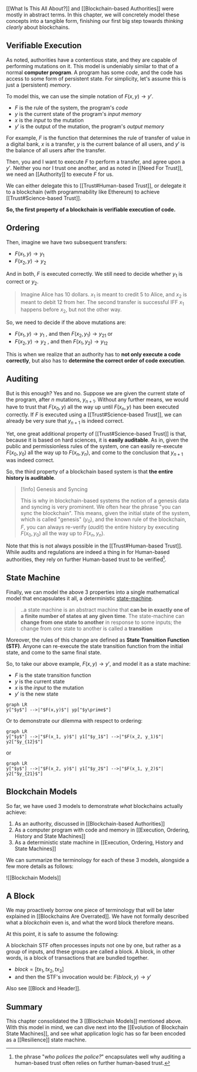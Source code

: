 [[What Is This All About?]] and [[Blockchain-based Authorities]] were mostly in abstract terms. In this chapter, we will concretely model these concepts into a tangible form, finishing our first big step towards *thinking clearly* about blockchains.

## Verifiable Execution

As noted, authorities have a contentious state, and they are capable of performing mutations on it. This model is undeniably similar to that of a normal **computer program**. A program has some *code*, and the code has access to some form of persistent state. For simplicity, let's assume this is just a (persistent) *memory*. 

To model this, we can use the simple notation of $F(x, y) \rightarrow y\prime$. 
- $F$ is the rule of the system, the program's *code*
- $y$ is the current state of the program's *input memory*
- $x$ is the *input* to the mutation
- $y\prime$ is the output of the mutation, the program's *output memory*

For example, $F$ is the function that determines the rule of transfer of value in a digital bank, $x$ is a transfer, $y$ is the current balance of all users, and $y\prime$ is the balance of all users after the transfer. 

Then, you and I want to execute $F$ to perform a transfer, and agree upon a $y\prime$. Neither you nor I trust one another, and as noted in [[Need For Trust]], we need an [[Authority]] to execute $F$ for us.

We can either delegate this to [[Trust#Human-based Trust]], or delegate it to a blockchain (with programmability like Ethereum) to achieve [[Trust#Science-based Trust]]. 

**So, the first property of a blockchain is verifiable execution of code.**

## Ordering 

Then, imagine we have two subsequent transfers: 
- $F(x_1, y) \rightarrow y_1$ 
- $F(x_2, y) \rightarrow y_2$ 

And in both, $F$ is executed correctly. We still need to decide whether $y_1$ is correct or $y_2$.

> Imagine Alice has 10 dollars. $x_1$ is meant to credit 5 to Alice, and $x_2$ is meant to debit 12 from her. The second transfer is successful IFF $x_1$ happens before $x_2$, but not the other way.

So, we need to decide if the above mutations are: 
- $F(x_1, y) \rightarrow y_1$ , and then $F(x_2, y_1) \rightarrow y_{21}$  or
- $F(x_2, y) \rightarrow y_2$ , and then $F(x_1, y_2) \rightarrow y_{12}$ 

This is when we realize that an authority has to **not only execute a code correctly**, but also has to **determine the correct order of code execution**.

## Auditing

But is this enough? Yes and no. Suppose we are given the current state of the program, after $n$ mutations, $y_{n+1}$. Without any further means, we would have to trust that $F(x_0, y)$ all the way up until $F(x_n, y)$ has been executed correctly. If $F$ is executed using a [[Trust#Science-based Trust]], we can already be very sure that $y_{n+1}$ is indeed correct. 

Yet, one great additional property of [[Trust#Science-based Trust]] is that, because it is based on hard sciences, it is **easily auditable**. As in, given the public and permissionless rules of the system, one can easily re-execute $F(x_0, y_0)$ all the way up to $F(x_n, y_n)$, and come to the conclusion that $y_{n+1}$ was indeed correct. 

So, the third property of a blockchain based system is that **the entire history is auditable**.

> [!info] Genesis and Syncing
> 
> This is why in blockchain-based systems the notion of a genesis data and syncing is very prominent. We often hear the phrase "you can sync the blockchain". This means, given the initial state of the system, which is called "genesis" ($y_0$), and the known rule of the blockchain, $F$, you can always re-verify (*audit*) the entire history by executing $F(x_0, y_0)$ all the way up to $F(x_n, y_n)$.


Note that this is not always possible in the [[Trust#Human-based Trust]]. While audits and regulations are indeed a thing in for Human-based authorities, they rely on further Human-based trust to be verified[^1].

[^1]: the phrase "*who polices the police?*" encapsulates well why auditing a human-based trust often relies on further human-based trust. 

## State Machine

Finally, we can model the above 3 properties into a single mathematical model that encapsulates it all, a deterministic [state-machine](https://en.wikipedia.org/wiki/Finite-state_machine).

> ..a state machine is an abstract machine that **can be in exactly one of a finite number of states at any given time**. The state-machine can **change from one state to another** in response to some inputs; the change from one state to another is called a **transition**

Moreover, the rules of this change are defined as **State Transition Function (STF)**. Anyone can re-execute the state transition function from the initial state, and come to the same final state. 

So, to take our above example, $F(x, y) \rightarrow y\prime$, and model it as a state machine:
- $F$ is the state transition function
- $y$ is the current state
- $x$ is the *input* to the mutation
- $y\prime$ is the new state

```mehrmaid
graph LR
y["$y$"] -->|"$F(x,y)$"| yp["$y\prime$"]
```

Or to demonstrate our dilemma with respect to ordering: 

```mehrmaid
graph LR
y["$y$"] -->|"$F(x_1, y)$"| y1["$y_1$"] -->|"$F(x_2, y_1)$"| y2["$y_{12}$"]
```
or 
```mehrmaid
graph LR
y["$y$"] -->|"$F(x_2, y)$"| y1["$y_2$"] -->|"$F(x_1, y_2)$"| y2["$y_{21}$"]
```

## Blockchain Models

So far, we have used 3 models to demonstrate *what* blockchains actually achieve: 
1. As an authority, discussed in [[Blockchain-based Authorities]]
2. As a computer program with code and memory in [[Execution, Ordering, History and State Machines]]
3. As a deterministic state machine in [[Execution, Ordering, History and State Machines]]

We can summarize the terminology for each of these 3 models, alongside a few more details as follows:

![[Blockchain Models]]

## A Block

We may proactively borrow one piece of terminology that will be later explained in [[Blockchains Are Overrated]]. We have not formally described what a *blockchain* even is, and what the word block therefore means. 

At this point, it is safe to assume the following: 

A blockchain STF often processes inputs not one by one, but rather as a group of inputs, and these groups are called a block. A block, in other words, is a block of transactions that are bundled together. 
- $block = [tx_1, tx_2, tx_3]$
- and then the STF's invocation would be: $F(block, y) \rightarrow y\prime$

Also see [[Block and Header]].
## Summary

This chapter consolidated the 3 [[Blockchain Models]] mentioned above. With this model in mind, we can dive next into the [[Evolution of Blockchain State Machines]], and see what application logic has so far been encoded as a [[Resilience]] state machine. 